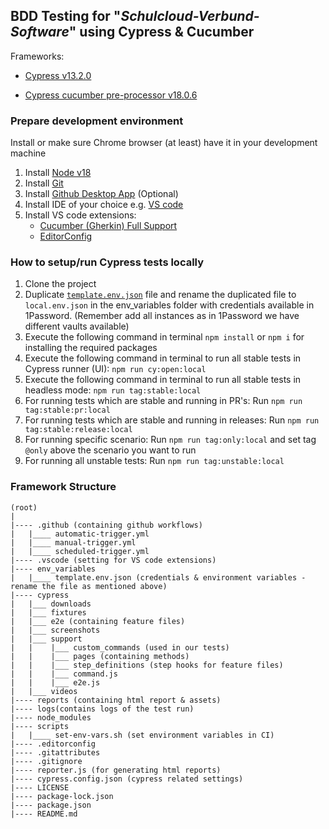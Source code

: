 ## BDD Testing for "*Schulcloud-Verbund-Software*" using Cypress & Cucumber

Frameworks:

- [Cypress v13.2.0](https://docs.cypress.io/guides/references/changelog#12-8-0)

- [Cypress cucumber pre-processor v18.0.6](https://github.com/badeball/cypress-cucumber-preprocessor)

### Prepare development environment

Install or make sure Chrome browser (at least) have it in your development machine

1) Install [Node v18](https://nodejs.org/dist/)
2) Install [Git](https://git-scm.com/downloads)
3) Install [Github Desktop App](https://desktop.github.com/) (Optional)
4) Install IDE of your choice e.g. [VS code](https://code.visualstudio.com/download)
5) Install VS code extensions:
    - [Cucumber (Gherkin) Full Support](https://marketplace.visualstudio.com/items?itemName=alexkrechik.cucumberautocomplete)
    - [EditorConfig](https://marketplace.visualstudio.com/items?itemName=EditorConfig.EditorConfig)

### How to setup/run Cypress tests locally

1) Clone the project
2) Duplicate [`template.env.json`](env_variables/template.env.json) file and rename the duplicated file to `local.env.json` in the env_variables folder with credentials available in 1Password. (Remember add all instances as in 1Password we have different vaults available)
3) Execute the following command in terminal `npm install` or `npm i` for installing the required packages
4) Execute the following command in terminal to run all stable tests in Cypress runner (UI): `npm run cy:open:local`
5) Execute the following command in terminal to run all stable tests in headless mode: `npm run tag:stable:local`
6) For running tests which are stable and running in PR's: Run `npm run tag:stable:pr:local`
7) For running tests which are stable and running in releases: Run `npm run tag:stable:release:local`
8) For running specific scenario: Run `npm run tag:only:local` and set tag `@only` above the scenario you want to run
9) For running all unstable tests: Run `npm run tag:unstable:local`

### Framework Structure

```text
(root)
|
|---- .github (containing github workflows)
|   |____ automatic-trigger.yml
|   |____ manual-trigger.yml
|   |____ scheduled-trigger.yml
|---- .vscode (setting for VS code extensions)
|---- env_variables
|   |____ template.env.json (credentials & environment variables - rename the file as mentioned above)
|---- cypress
|   |___ downloads
|   |___ fixtures
|   |___ e2e (containing feature files)
|   |___ screenshots
|   |___ support
|   |    |___ custom_commands (used in our tests)
|   |    |___ pages (containing methods)
|   |    |___ step_definitions (step hooks for feature files)
|   |    |___ command.js
|   |    |___ e2e.js
|   |___ videos
|---- reports (containing html report & assets)
|---- logs(contains logs of the test run)
|---- node_modules
|---- scripts
|   |____ set-env-vars.sh (set environment variables in CI)
|---- .editorconfig
|---- .gitattributes
|---- .gitignore
|---- reporter.js (for generating html reports)
|---- cypress.config.json (cypress related settings)
|---- LICENSE
|---- package-lock.json
|---- package.json
|---- README.md
```

